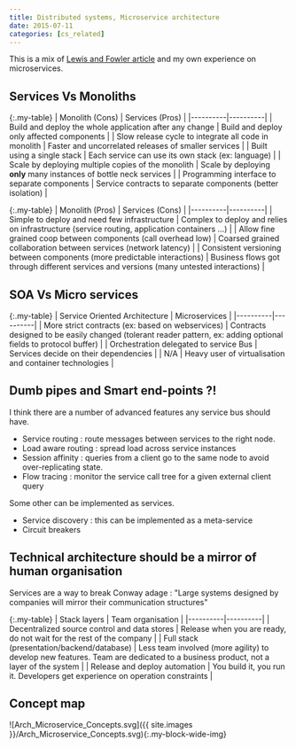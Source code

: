 ```yaml
---
title: Distributed systems, Microservice architecture
date: 2015-07-11
categories: [cs_related]
---
```


This is a mix of [Lewis and Fowler article][1] and my own experience on microservices.

## Services Vs Monoliths

{:.my-table}
| Monolith (Cons) | Services (Pros) |
|----------|----------|
| Build and deploy the whole application after any change | Build and deploy only affected components |
| Slow release cycle to integrate all code in monolith | Faster and uncorrelated releases of smaller services |
| Built using a single stack | Each service can use its own stack (ex: language) |
| Scale by deploying multiple copies of the monolith | Scale by deploying **only** many instances of bottle neck services |
| Programming interface to separate components | Service contracts to separate components (better isolation) |

{:.my-table}
| Monolith (Pros) | Services (Cons) |
|----------|----------|
| Simple to deploy and need few infrastructure | Complex to deploy and relies on infrastructure (service routing, application containers ...) |
| Allow fine grained coop between components (call overhead low) | Coarsed grained collaboration between services (network latency) |
| Consistent versioning between components (more predictable interactions) | Business flows got through different services and versions (many untested interactions) | 

## SOA Vs Micro services

{:.my-table}
| Service Oriented Architecture | Microservices |
|----------|----------|
| More strict contracts (ex: based on webservices) | Contracts designed to be easily changed (tolerant reader pattern, ex: adding optional fields to protocol buffer) |
| Orchestration delegated to service Bus | Services decide on their dependencies |
| N/A | Heavy user of virtualisation and container technologies |

## Dumb pipes and Smart end-points ?!
I think there are a number of advanced features any service bus should have.

* Service routing : route messages between services to the right node.
* Load aware routing : spread load across service instances
* Session affinity : queries from a client go to the same node to avoid over-replicating state.
* Flow tracing : monitor the service call tree for a given external client query

Some other can be implemented as services.

* Service discovery : this can be implemented as a meta-service
* Circuit breakers

## Technical architecture should be a mirror of human organisation
Services are a way to break Conway adage : "Large systems designed by companies will mirror their communication structures"

{:.my-table}
| Stack layers | Team organisation |
|----------|----------|
| Decentralized source control and data stores | Release when you are ready, do not wait for the rest of the company | 
| Full stack (presentation/backend/database) | Less team involved (more agility) to develop new features. Team are dedicated to a business product, not a layer of the system |
| Release and deploy automation | You build it, you run it. Developers get experience on operation constraints |

## Concept map

![Arch_Microservice_Concepts.svg]({{ site.images }}/Arch_Microservice_Concepts.svg){:.my-block-wide-img}

[1]: http://martinfowler.com/articles/microservices.html
